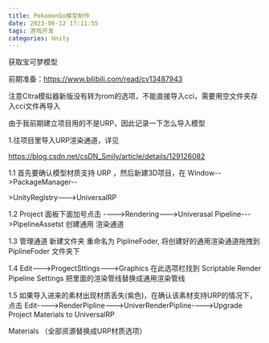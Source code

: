 ```yaml
---
title: PekomonGo模型制作
date: 2023-06-12 17:11:55
tags: 游戏开发
categories: Unity
---
```


获取宝可梦模型

<!-- more -->

前期准备：https://www.bilibili.com/read/cv13487943

注意Citra模拟器新版没有转为rom的选项，不能直接导入cci，需要用空文件夹存入cci文件再导入

由于我前期建立项目用的不是URP，因此记录一下怎么导入模型

1.往项目里导入URP渲染通道，详见

https://blog.csdn.net/csDN_Smily/article/details/129126082

1.1 首先要确认模型材质支持 URP ，然后新建3D项目，在 Window-->PackageManager--

\>UnityReglstry--->UniversalRP

1.2 Project 面板下面加号点击 ---->Rendering--->Univerasal Pipeline--->PipelineAssetst 创建通用 渲染通道

1.3 管理通道 新建文件夹 重命名为 PiplineFoder, 将创建好的通用渲染通道拖拽到 PiplineFoder 文件夹下

1.4 Edit--->ProgectSttings--->Graphics 在此选项栏找到 Scriptable Render Pipeline Settings 把里面的渲染管线替换成通用渲染管线

1.5 如果导入进来的素材出现材质丢失(紫色)，在确认该素材支持URP的情况下，点击 Edit----\>RenderPipline--->UniverRenderPipline---->Upgrade Project Materials to UniversalRP

Materials （全部资源替换成URP材质选项）



